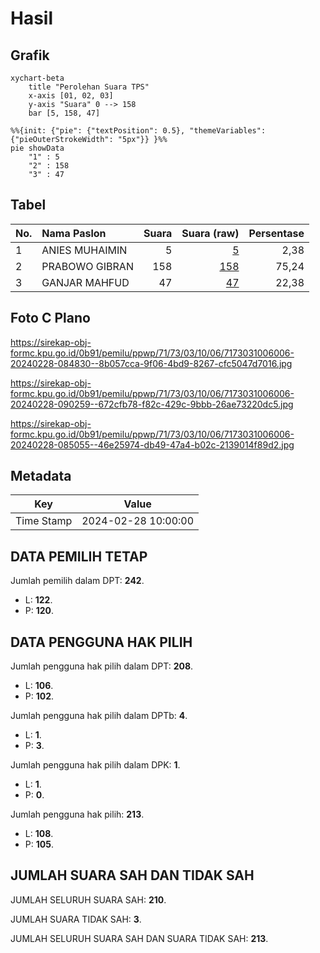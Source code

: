 # Hasil

## Grafik

```mermaid
xychart-beta
    title "Perolehan Suara TPS"
    x-axis [01, 02, 03]
    y-axis "Suara" 0 --> 158
    bar [5, 158, 47]
```

```mermaid
%%{init: {"pie": {"textPosition": 0.5}, "themeVariables": {"pieOuterStrokeWidth": "5px"}} }%%
pie showData
    "1" : 5
    "2" : 158
    "3" : 47
```

## Tabel

| No. | Nama Paslon    | Suara | Suara (raw) | Persentase |
|:--- |:-------------- | -----:| -----------:| ----------:|
| 1   | ANIES MUHAIMIN | 5     | [5][p-1]    | 2,38       |
| 2   | PRABOWO GIBRAN | 158   | [158][p-2]  | 75,24      |
| 3   | GANJAR MAHFUD  | 47    | [47][p-3]   | 22,38      |


[p-1]: https://github.com/gigit-pemilu/pemilu-2024-71-sulawesi-utara/blob/main/pilpres/hitung-suara/sub/71-sulawesi-utara/sub/73-kota-tomohon/sub/03-tomohon-utara/sub/1006-kakaskasen-tiga/sub/006-tps/sub/paslon-1.txt
[p-2]: https://github.com/gigit-pemilu/pemilu-2024-71-sulawesi-utara/blob/main/pilpres/hitung-suara/sub/71-sulawesi-utara/sub/73-kota-tomohon/sub/03-tomohon-utara/sub/1006-kakaskasen-tiga/sub/006-tps/sub/paslon-2.txt
[p-3]: https://github.com/gigit-pemilu/pemilu-2024-71-sulawesi-utara/blob/main/pilpres/hitung-suara/sub/71-sulawesi-utara/sub/73-kota-tomohon/sub/03-tomohon-utara/sub/1006-kakaskasen-tiga/sub/006-tps/sub/paslon-3.txt

## Foto C Plano

https://sirekap-obj-formc.kpu.go.id/0b91/pemilu/ppwp/71/73/03/10/06/7173031006006-20240228-084830--8b057cca-9f06-4bd9-8267-cfc5047d7016.jpg

https://sirekap-obj-formc.kpu.go.id/0b91/pemilu/ppwp/71/73/03/10/06/7173031006006-20240228-090259--672cfb78-f82c-429c-9bbb-26ae73220dc5.jpg

https://sirekap-obj-formc.kpu.go.id/0b91/pemilu/ppwp/71/73/03/10/06/7173031006006-20240228-085055--46e25974-db49-47a4-b02c-2139014f89d2.jpg


## Metadata

| Key        | Value               |
| ---------- | ------------------- |
| Time Stamp | 2024-02-28 10:00:00 |


## DATA PEMILIH TETAP

Jumlah pemilih dalam DPT: **242**.
 * L: **122**.
 * P: **120**.

## DATA PENGGUNA HAK PILIH

Jumlah pengguna hak pilih dalam DPT: **208**.
 * L: **106**.
 * P: **102**.

Jumlah pengguna hak pilih dalam DPTb: **4**.
 * L: **1**.
 * P: **3**.

Jumlah pengguna hak pilih dalam DPK: **1**.
 * L: **1**.
 * P: **0**.

Jumlah pengguna hak pilih: **213**.
 * L: **108**.
 * P: **105**.

## JUMLAH SUARA SAH DAN TIDAK SAH

JUMLAH SELURUH SUARA SAH: **210**.

JUMLAH SUARA TIDAK SAH: **3**.

JUMLAH SELURUH SUARA SAH DAN SUARA TIDAK SAH: **213**.



